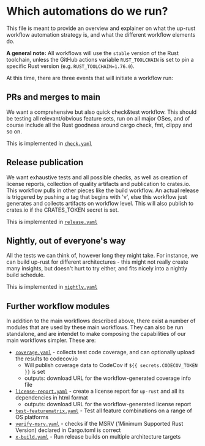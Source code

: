 # Which automations do we run?

This file is meant to provide an overview and explainer on what the up-rust workflow automation strategy is, and what the different workflow elements do.

__A general note:__ All workflows will use the `stable` version of the Rust toolchain, unless the GitHub actions variable `RUST_TOOLCHAIN` is set to pin a specific Rust version (e.g. ```RUST_TOOLCHAIN=1.76.0```).

At this time, there are three events that will initiate a workflow run:

## PRs and merges to main

We want a comprehensive but also quick check&test workflow. This should be testing all relevant/obvious feature sets, run on all major OSes, and of course include all the Rust goodness around cargo check, fmt, clippy and so on.

This is implemented in [`check.yaml`](check.yaml)

## Release publication

We want exhaustive tests and all possible checks, as well as creation of license reports, collection of quality artifacts and publication to crates.io. This workflow pulls in other pieces like the build workflow. An actual release is triggered by pushing a tag that begins with 'v', else this workflow just generates and collects artifacts on workflow level. This will also publish to crates.io if the CRATES_TOKEN secret is set.

This is implemented in [`release.yaml`](release.yaml)

## Nightly, out of everyone's way

All the tests we can think of, however long they might take. For instance, we can build up-rust for different architectures - this might not really create many insights, but doesn't hurt to try either, and fits nicely into a nightly build schedule.

This is implemented in [`nightly.yaml`](nightly.yaml)

## Further workflow modules

In addition to the main workflows described above, there exist a number of modules that are used by these main workflows. They can also be run standalone, and are intendet to make composing the capabilities of our main workflows simpler. These are:

- [`coverage.yaml`](coverage.yaml) - collects test code coverage, and can optionally upload the results to codecov.io
  - Will publish coverage data to CodeCov if `${{ secrets.CODECOV_TOKEN }}` is set
  - outputs: download URL for the workflow-generated coverage info file
- [`license-report.yaml`](license-report.yaml) - create a license report for `up-rust` and all its dependencies in html format
  - outputs: download URL for the workflow-generated license report
- [`test-featurematrix.yaml`](test-featurematrix.yaml) - Test all feature combinations on a range of OS platforms
- [`verify-msrv.yaml`](verify-msrv.yaml) - checks if the MSRV ('Minimum Supported Rust Version) declared in Cargo.toml is correct
- [`x-build.yaml`](x-build.yaml) - Run release builds on multiple architecture targets
